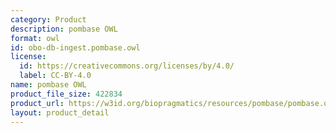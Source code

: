 ```yaml
---
category: Product
description: pombase OWL
format: owl
id: obo-db-ingest.pombase.owl
license:
  id: https://creativecommons.org/licenses/by/4.0/
  label: CC-BY-4.0
name: pombase OWL
product_file_size: 422834
product_url: https://w3id.org/biopragmatics/resources/pombase/pombase.owl
layout: product_detail
---
```

